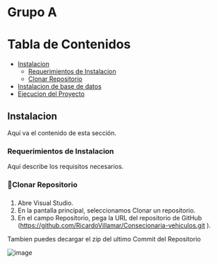 # Grupo A

# Tabla de Contenidos
- [Instalacion](#instalacion)
  - [Requerimientos de Instalacion](#requerimientos-de-instalacion)
  - [Clonar Repositorio](#clonar-repositorio)
- [Instalacion de base de datos](#instalacion-de-base-de-datos)
- [Ejecucion del Proyecto](#ejecucion-del-proyecto)

## Instalacion
Aquí va el contenido de esta sección.

### Requerimientos de Instalacion
Aquí describe los requisitos necesarios.

### 📝Clonar Repositorio
###
1. Abre Visual Studio.
2. En la pantalla principal, seleccionamos Clonar un repositorio.
3. En el campo Repositorio, pega la URL del repositorio de GitHub (https://github.com/RicardoVillamar/Consecionaria-vehiculos.git ).

Tambien puedes decargar el zip del ultimo Commit del Repositorio

![image](https://github.com/user-attachments/assets/6014994f-9a31-4d89-a7cb-c7ddd71c4e6b)


